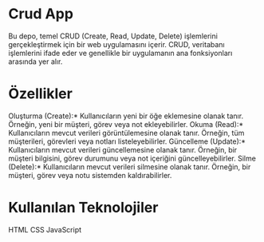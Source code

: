 # Crud App
Bu depo, temel CRUD (Create, Read, Update, Delete) işlemlerini gerçekleştirmek için bir web uygulamasını içerir. CRUD, veritabanı işlemlerini ifade eder ve genellikle bir uygulamanın ana fonksiyonları arasında yer alır.

# Özellikler
Oluşturma (Create):* Kullanıcıların yeni bir öğe eklemesine olanak tanır. Örneğin, yeni bir müşteri, görev veya not ekleyebilirler.
Okuma (Read):* Kullanıcıların mevcut verileri görüntülemesine olanak tanır. Örneğin, tüm müşterileri, görevleri veya notları listeleyebilirler.
Güncelleme (Update):* Kullanıcıların mevcut verileri güncellemesine olanak tanır. Örneğin, bir müşteri bilgisini, görev durumunu veya not içeriğini güncelleyebilirler.
Silme (Delete):* Kullanıcıların mevcut verileri silmesine olanak tanır. Örneğin, bir müşteri, görev veya notu sistemden kaldırabilirler.

# Kullanılan Teknolojiler
HTML
CSS
JavaScript
